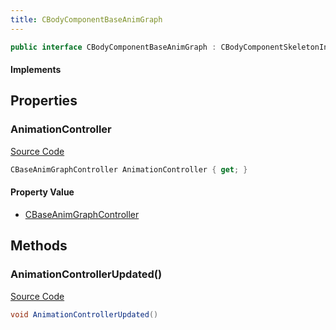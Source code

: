 ```yaml
---
title: CBodyComponentBaseAnimGraph
---
```


```csharp
public interface CBodyComponentBaseAnimGraph : CBodyComponentSkeletonInstance, CBodyComponent, CEntityComponent, ISchemaClass<CEntityComponent>, ISchemaClass<CBodyComponent>, ISchemaClass<CBodyComponentSkeletonInstance>, ISchemaClass<CBodyComponentBaseAnimGraph>, ISchemaField, ISchemaClass, INativeHandle
```

#### Implements

## Properties

### AnimationController

[Source Code](https://github.com/swiftly-solution/swiftlys2/blob/main/managed/src/SwiftlyS2.Generated/Schemas/Interfaces/CBodyComponentBaseAnimGraph.cs#L17)

```csharp
CBaseAnimGraphController AnimationController { get; }
```

#### Property Value

- [CBaseAnimGraphController](/docs/api/shared/schemadefinitions/cbaseanimgraphcontroller)

## Methods

### AnimationControllerUpdated()

[Source Code](https://github.com/swiftly-solution/swiftlys2/blob/main/managed/src/SwiftlyS2.Generated/Schemas/Interfaces/CBodyComponentBaseAnimGraph.cs#L19)

```csharp
void AnimationControllerUpdated()
```

